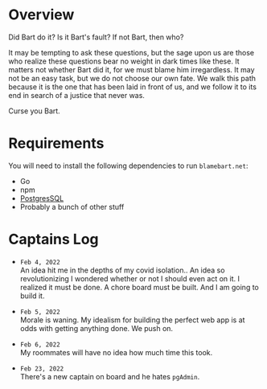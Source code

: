 # Overview
Did Bart do it? Is it Bart's fault? If not Bart, then who?

It may be tempting to ask these questions, but the sage upon us are those who realize these questions bear no weight in dark times like these. It matters not whether Bart did it, for we must blame him irregardless. It may not be an easy task, but we do not choose our own fate. We walk this path because it is the one that has been laid in front of us, and we follow it to its end in search of a justice that never was.

Curse you Bart.

# Requirements
You will need to install the following dependencies to run `blamebart.net`:
- Go
- npm
- [PostgresSQL](https://www.enterprisedb.com/downloads/postgres-postgresql-downloads)
- Probably a bunch of other stuff

# Captains Log

- `Feb 4, 2022`  
  An idea hit me in the depths of my covid isolation.. An idea so revolutionizing I wondered whether or not I should even act on it. I realized it must be done. A chore board must be built. And I am going to build it.

- `Feb 5, 2022`  
  Morale is waning. My idealism for building the perfect web app is at odds with getting anything done. We push on.

- `Feb 6, 2022`  
  My roommates will have no idea how much time this took.

- `Feb 23, 2022`  
  There's a new captain on board and he hates `pgAdmin`.



